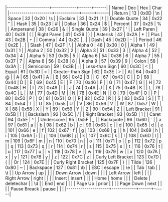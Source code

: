 |---------------------+------------+------+------|
| Name                |        Dec |  Hex | Char |
|---------------------+------------+------+------|
| Return              |         13 | 0x0D | \n   |
| Space               |         32 | 0x20 | \s   |
| Exclaim             |         33 | 0x21 | !    |
| Double Quote        |         34 | 0x22 | "    |
| Hash                |         35 | 0x23 | #    |
| Dollar              |         36 | 0x24 | $    |
| Percent             |         37 | 0x25 | %    |
| Ampersand           |         38 | 0x26 | &    |
| Single Quote        |         39 | 0x27 | '    |
| Left Paren          |         40 | 0x28 | (    |
| Right Paren         |         41 | 0x29 | )    |
| Asterisk            |         42 | 0x2A | *    |
| Plus                |         43 | 0x2B | +    |
| Comma               |         44 | 0x2C | ,    |
| Dash                |         45 | 0x2D | -    |
| Period              |         46 | 0x2E | .    |
| Slash               |         47 | 0x2F | \    |
| Alpha 0             |         48 | 0x30 | 0    |
| Alpha 1             |         49 | 0x31 | 1    |
| Alpha 2             |         50 | 0x32 | 2    |
| Alpha 3             |         51 | 0x33 | 3    |
| Alpha 4             |         52 | 0x34 | 4    |
| Alpha 5             |         53 | 0x35 | 5    |
| Alpha 6             |         54 | 0x36 | 6    |
| Alpha 7             |         55 | 0x37 | 7    |
| Alpha 8             |         56 | 0x38 | 8    |
| Alpha 9             |         57 | 0x39 | 9    |
| Colon               |         58 | 0x3A | :    |
| Semicolon           |         59 | 0x3B | ;    |
| Less-than Sign      |         60 | 0x3C | <    |
| Equal               |         61 | 0x3D | =    |
| Greater-than Sign   |         62 | 0x3E | >    |
| At                  |         64 | 0x40 | @    |
| A                   |         65 | 0x41 | A    |
| B                   |         66 | 0x42 | B    |
| C                   |         67 | 0x43 | C    |
| D                   |         68 | 0x44 | D    |
| E                   |         69 | 0x45 | E    |
| F                   |         70 | 0x46 | F    |
| G                   |         71 | 0x47 | G    |
| H                   |         72 | 0x48 | H    |
| I                   |         73 | 0x49 | I    |
| J                   |         74 | 0x4A | J    |
| K                   |         75 | 0x4B | K    |
| L                   |         76 | 0x4C | L    |
| M                   |         77 | 0x4D | M    |
| N                   |         78 | 0x4E | N    |
| O                   |         79 | 0x4F | O    |
| P                   |         80 | 0x50 | P    |
| Q                   |         81 | 0x51 | Q    |
| R                   |         82 | 0x52 | R    |
| S                   |         83 | 0x53 | S    |
| T                   |         84 | 0x54 | T    |
| U                   |         85 | 0x55 | U    |
| V                   |         86 | 0x56 | V    |
| W                   |         87 | 0x57 | W    |
| X                   |         88 | 0x58 | X    |
| Y                   |         89 | 0x59 | Y    |
| Z                   |         90 | 0x5A | Z    |
| Left Bracket        |         91 | 0x5B | [    |
| Backslash           |         92 | 0x5C | /    |
| Right Bracket       |         93 | 0x5D | ]    |
| Caret               |         94 | 0x5E | ^    |
| Underscore          |         95 | 0x5F | _    |
| Backquote           |         96 | 0x60 | `    |
| a                   |         97 | 0x61 | a    |
| b                   |         98 | 0x62 | b    |
| c                   |         99 | 0x63 | c    |
| d                   |        100 | 0x65 | d    |
| e                   |        101 | 0x66 | e    |
| f                   |        102 | 0x67 | f    |
| g                   |        103 | 0x68 | g    |
| h                   |        104 | 0x69 | h    |
| i                   |        105 | 0x6A | i    |
| j                   |        106 | 0x6B | j    |
| k                   |        107 | 0x6C | k    |
| l                   |        108 | 0x6D | l    |
| m                   |        109 | 0x6F | m    |
| n                   |        110 | 0x70 | n    |
| o                   |        111 | 0x71 | o    |
| p                   |        112 | 0x72 | p    |
| q                   |        113 | 0x73 | q    |
| r                   |        114 | 0x74 | r    |
| s                   |        115 | 0x75 | s    |
| t                   |        116 | 0x76 | t    |
| u                   |        117 | 0x77 | u    |
| v                   |        118 | 0x78 | v    |
| w                   |        119 | 0x79 | w    |
| x                   |        120 | 0x7A | x    |
| y                   |        121 | 0x7B | y    |
| z                   |        122 | 0x7C | z    |
| Curly Left Bracket  |        123 | 0x7D | {    |
| Or                  |        124 | 0x7E |      |
| Curly Right Bracket |        125 | 0x7F | }    |
| Tilde               |        126 | 0x80 | ~    |
| Backspace           |        127 | 0x81 | \b   |
| ESC                 |     escape |      | \e   |
| Tab                 |        tab |      | \t   |
| Up Arrow            |         up |      |      |
| Down Arrow          |       down |      |      |
| Left Arrow          |       left |      |      |
| Right Arrow         |      right |      |      |
| Insert              |     insert |      |      |
| Home                |       home |      |      |
| Delete              | deletechar |      | \d   |
| End                 |        end |      |      |
| Page Up             |      prior |      |      |
| Page Down           |       next |      |      |
| Pause Breack        |      pause |      |      |
|---------------------+------------+------+------|
